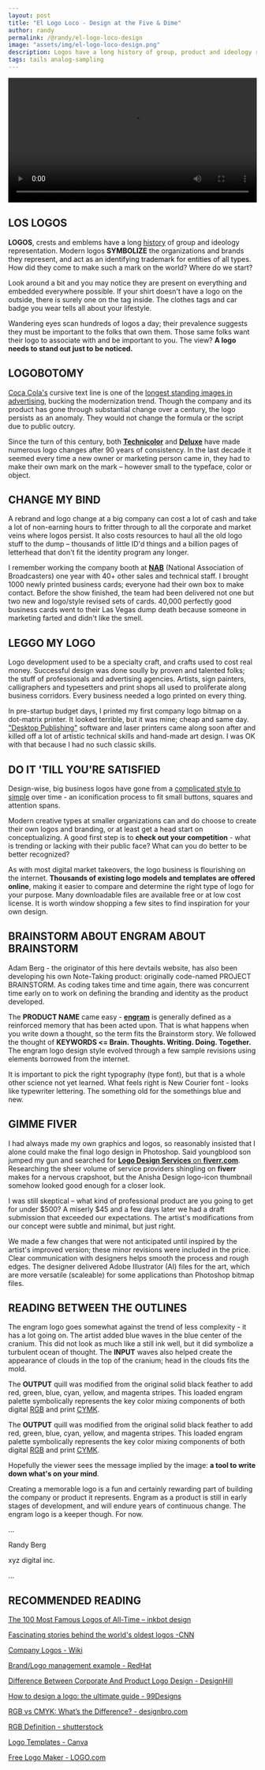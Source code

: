 ```yaml
---
layout: post
title: "El Logo Loco - Design at the Five & Dime"
author: randy
permalink: /@randy/el-logo-loco-design
image: "assets/img/el-logo-loco-design.png"
description: Logos have a long history of group, product and ideology representation. Modern logos symbolize the organizations and brands they represent, and act as an identifying trademark for entities of all types. What used to be an expensive and lengthy logo design process is now a DIY dream.
tags: tails analog-sampling
---
```


<video width="720" height="auto" controls style="max-width: 100%">
   <source src="/assets/el-logo-loco-design-720.mp4" type="video/mp4">
</video>

## LOS LOGOS

**LOGOS**, crests and emblems have a long [history](https://99designs.com/blog/design-history-movements/the-history-of-logos) of group and ideology representation. Modern logos **SYMBOLIZE** the organizations and brands they represent, and act as an identifying trademark for entities of all types. How did they come to make such a mark on the world? Where do we start?

Look around a bit and you may notice they are present on everything and embedded everywhere possible. If your shirt doesn't have a logo on the outside, there is surely one on the tag inside. The clothes tags and car badge you wear tells all about your lifestyle.

Wandering eyes scan hundreds of logos a day; their prevalence suggests they must be important to the folks that own them. Those same folks want their logo to associate with and be important to you. The view? **A logo needs to stand out just to be noticed.**

## LOGOBOTOMY

[Coca Cola's](https://dailyinfographic.com/coca-cola-logo-evolution) cursive text line is one of the [longest standing images in advertising](https://www.tailorbrands.com/blog/logo-names), bucking the modernization trend. Though the company and its product has gone through substantial change over a century, the logo persists as an anomaly. They would not change the formula or the script due to public outcry.

Since the turn of this century, both [**Technicolor**](https://logo-timeline.fandom.com/wiki/Technicolor) and [**Deluxe**](https://logo-timeline.fandom.com/wiki/Deluxe) have made numerous logo changes after 90 years of consistency. In the last decade it seemed every time a new owner or marketing person came in, they had to make their own mark on the mark – however small to the typeface, color or object.

## CHANGE MY BIND

A rebrand and logo change at a big company can cost a lot of cash and take a lot of non-earning hours to fritter through to all the corporate and market veins where logos persist. It also costs resources to haul all the old logo stuff to the dump – thousands of little ID'd things and a billion pages of letterhead that don't fit the identity program any longer.

I remember working the company booth at [**NAB**](https://www.nab.org) (National Association of Broadcasters) one year with 40+ other sales and technical staff. I brought 1000 newly printed business cards; everyone had their own box to make contact. Before the show finished, the team had been delivered not one but two new and logo/style revised sets of cards. 40,000 perfectly good business cards went to their Las Vegas dump death because someone in marketing farted and didn't like the smell.

## LEGGO MY LOGO

Logo development used to be a specialty craft, and crafts used to cost real money. Successful design was done soully by proven and talented folks; the stuff of professionals and advertising agencies. Artists, sign painters, calligraphers and typesetters and print shops all used to proliferate along business corridors. Every business needed a logo printed on every thing.

In pre-startup budget days, I printed my first company logo bitmap on a dot-matrix printer. It looked terrible, but it was mine; cheap and same day. ["Desktop Publishing"](https://en.wikipedia.org/wiki/Desktop_publishing) software and laser printers came along soon after and killed off a lot of artistic technical skills and hand-made art design. I was OK with that because I had no such classic skills.

## DO IT 'TILL YOU'RE SATISFIED

Design-wise, big business logos have gone from a [complicated style to simple](https://stacker.com/stories/2944/50-company-logos-then-and-now) over time - an iconification process to fit small buttons, squares and attention spans.

Modern creative types at smaller organizations can and do choose to create their own logos and branding, or at least get a head start on conceptualizing. A good first step is to **check out your competition** - what is trending or lacking with their public face? What can you do better to be better recognized?

As with most digital market takeovers, the logo business is flourishing on the internet. **Thousands of existing logo models and templates are offered online**, making it easier to compare and determine the right type of logo for your purpose. Many downloadable files are available free or at low cost license. It is worth window shopping a few sites to find inspiration for your own design.

## BRAINSTORM ABOUT ENGRAM ABOUT BRAINSTORM

Adam Berg - the originator of this here devtails website, has also been developing his own Note-Taking product: originally code-named PROJECT BRAINSTORM. As coding takes time and time again, there was concurrent time early on to work on defining the branding and identity as the product developed.

The **PRODUCT NAME** came easy - [**engram**](https://engramhq.xyz/blog) is generally defined as a reinforced memory that has been acted upon. That is what happens when you write down a thought, so the term fits the Brainstorm story. We followed the thought of **KEYWORDS <= Brain. Thoughts. Writing. Doing. Together.** The engram logo design style evolved through a few sample revisions using elements borrowed from the internet.

It is important to pick the right typography (type font), but that is a whole other science not yet learned. What feels right is New Courier font - looks like typewriter lettering. The something old for the somethings blue and new.

## GIMME FIVER

I had always made my own graphics and logos, so reasonably insisted that I alone could make the final logo design in Photoshop. Said youngblood son jumped my gun and searched for [**Logo Design Services** on **fiverr.com**](https://www.fiverr.com/categories/graphics-design/creative-logo-design). Researching the sheer volume of service providers shingling on **fiverr** makes for a nervous crapshoot, but the Anisha Design logo-icon thumbnail somehow looked good enough for a closer look.

I was still skeptical – what kind of professional product are you going to get for under $500? A miserly $45 and a few days later we had a draft submission that exceeded our expectations. The artist's modifications from our concept were subtle and minimal, but just right.

We made a few changes that were not anticipated until inspired by the artist's improved version; these minor revisions were included in the price. Clear communication with designers helps smooth the process and rough edges. The designer delivered Adobe Illustrator (AI) files for the art, which are more versatile (scaleable) for some applications than Photoshop bitmap files.

## READING BETWEEN THE OUTLINES

The engram logo goes somewhat against the trend of less complexity - it has a lot going on. The artist added blue waves in the blue center of the cranium. This did not look as much like a still ink well, but it did symbolize a turbulent ocean of thought. The **INPUT** waves also helped create the appearance of clouds in the top of the cranium; head in the clouds fits the mold.

The **OUTPUT** quill was modified from the original solid black feather to add red, green, blue, cyan, yellow, and magenta stripes. This loaded engram palette symbolically represents the key color mixing components of both digital [RGB](https://en.wikipedia.org/wiki/RGB_color_model) and print [CYMK](https://en.wikipedia.org/wiki/CYMK_color_model).

The **OUTPUT** quill was modified from the original solid black feather to add red, green, blue, cyan, yellow, and magenta stripes. This loaded engram palette symbolically represents the key color mixing components of both digital [RGB](https://en.wikipedia.org/wiki/RGB_color_model) and print [CYMK](https://en.wikipedia.org/wiki/CYMK_color_model).

Hopefully the viewer sees the message implied by the image: **a tool to write down what's on your mind**.

Creating a memorable logo is a fun and certainly rewarding part of building the company or product it represents. Engram as a product is still in early stages of development, and will endure years of continuous change. The engram logo is a keeper though. For now.

...

Randy Berg

xyz digital inc.

...

## RECOMMENDED READING

[The 100 Most Famous Logos of All-Time – inkbot design](https://inkbotdesign.com/100-famous-logos)

[Fascinating stories behind the world's oldest logos -CNN](https://www.cnn.com/style/article/logo-design-history/index.html)

[Company Logos - Wiki](https://en.wikipedia.org/wiki/Category:Company_logos)

[Brand/Logo management example - RedHat](https://www.redhat.com/en/about/brand/standards/product-logos)

[Difference Between Corporate And Product Logo Design - DesignHill](https://www.designhill.com/design-blog/difference-between-corporate-product-logo-design)

[How to design a logo: the ultimate guide - 99Designs](https://99designs.com/blog/logo-branding/how-to-design-logo)

[RGB vs CMYK: What’s the Difference? - designbro.com](https://designbro.com/blog/guides/rgb-vs-cmyk)

[RGB Definition - shutterstock](https://www.shutterstock.com/blog/rgb-definition-design-work)

[Logo Templates - Canva](https://www.canva.com/logos/templates)

[Free Logo Maker - LOGO.com](https://logo.com)
